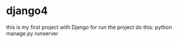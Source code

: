 # django4
this is my first project with Django
for run the project do this:
python manage.py runserver
